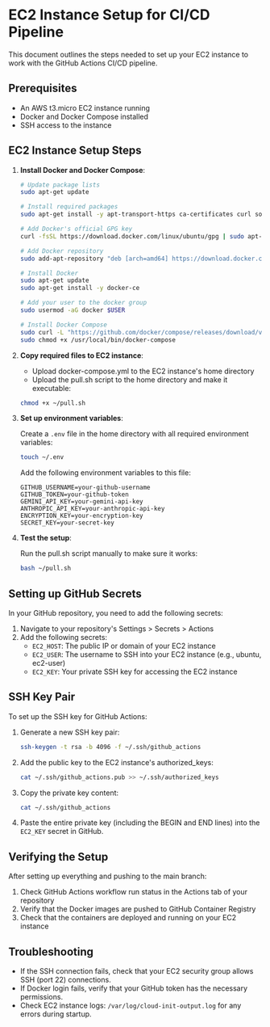 # EC2 Instance Setup for CI/CD Pipeline

This document outlines the steps needed to set up your EC2 instance to work with the GitHub Actions CI/CD pipeline.

## Prerequisites

- An AWS t3.micro EC2 instance running
- Docker and Docker Compose installed
- SSH access to the instance

## EC2 Instance Setup Steps

1. **Install Docker and Docker Compose**:

   ```bash
   # Update package lists
   sudo apt-get update

   # Install required packages
   sudo apt-get install -y apt-transport-https ca-certificates curl software-properties-common

   # Add Docker's official GPG key
   curl -fsSL https://download.docker.com/linux/ubuntu/gpg | sudo apt-key add -

   # Add Docker repository
   sudo add-apt-repository "deb [arch=amd64] https://download.docker.com/linux/ubuntu $(lsb_release -cs) stable"

   # Install Docker
   sudo apt-get update
   sudo apt-get install -y docker-ce

   # Add your user to the docker group
   sudo usermod -aG docker $USER

   # Install Docker Compose
   sudo curl -L "https://github.com/docker/compose/releases/download/v2.20.0/docker-compose-$(uname -s)-$(uname -m)" -o /usr/local/bin/docker-compose
   sudo chmod +x /usr/local/bin/docker-compose
   ```

2. **Copy required files to EC2 instance**:

   - Upload docker-compose.yml to the EC2 instance's home directory
   - Upload the pull.sh script to the home directory and make it executable:

   ```bash
   chmod +x ~/pull.sh
   ```

3. **Set up environment variables**:

   Create a `.env` file in the home directory with all required environment variables:

   ```bash
   touch ~/.env
   ```

   Add the following environment variables to this file:

   ```
   GITHUB_USERNAME=your-github-username
   GITHUB_TOKEN=your-github-token
   GEMINI_API_KEY=your-gemini-api-key
   ANTHROPIC_API_KEY=your-anthropic-api-key
   ENCRYPTION_KEY=your-encryption-key
   SECRET_KEY=your-secret-key
   ```

4. **Test the setup**:

   Run the pull.sh script manually to make sure it works:

   ```bash
   bash ~/pull.sh
   ```

## Setting up GitHub Secrets

In your GitHub repository, you need to add the following secrets:

1. Navigate to your repository's Settings > Secrets > Actions
2. Add the following secrets:
   - `EC2_HOST`: The public IP or domain of your EC2 instance
   - `EC2_USER`: The username to SSH into your EC2 instance (e.g., ubuntu, ec2-user)
   - `EC2_KEY`: Your private SSH key for accessing the EC2 instance

## SSH Key Pair

To set up the SSH key for GitHub Actions:

1. Generate a new SSH key pair:

   ```bash
   ssh-keygen -t rsa -b 4096 -f ~/.ssh/github_actions
   ```

2. Add the public key to the EC2 instance's authorized_keys:

   ```bash
   cat ~/.ssh/github_actions.pub >> ~/.ssh/authorized_keys
   ```

3. Copy the private key content:

   ```bash
   cat ~/.ssh/github_actions
   ```

4. Paste the entire private key (including the BEGIN and END lines) into the `EC2_KEY` secret in GitHub.

## Verifying the Setup

After setting up everything and pushing to the main branch:

1. Check GitHub Actions workflow run status in the Actions tab of your repository
2. Verify that the Docker images are pushed to GitHub Container Registry
3. Check that the containers are deployed and running on your EC2 instance

## Troubleshooting

- If the SSH connection fails, check that your EC2 security group allows SSH (port 22) connections.
- If Docker login fails, verify that your GitHub token has the necessary permissions.
- Check EC2 instance logs: `/var/log/cloud-init-output.log` for any errors during startup. 